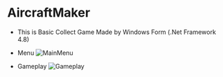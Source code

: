 # AircraftMaker

- This is Basic Collect Game Made by Windows Form (.Net Framework 4.8)


- Menu 
![MainMenu](https://user-images.githubusercontent.com/95095606/166309576-834e07fe-42be-4967-8c19-7a57c853d245.jpg)



- Gameplay
![Gameplay](https://user-images.githubusercontent.com/95095606/166309648-c1cb40e7-947c-4c32-8b9b-25be2c4427f0.jpg)
